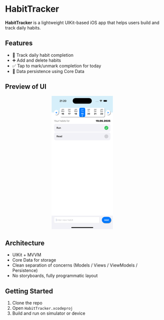 # HabitTracker

**HabitTracker** is a lightweight UIKit-based iOS app that helps users build and track daily habits.

## Features

- 📆 Track daily habit completion
- ➕ Add and delete habits
- ✅ Tap to mark/unmark completion for today
- 💾 Data persistence using Core Data

## Preview of UI

<p align="center">
  <img src="Screenshots/1_main_interface.png" width="200"/>
</p>

## Architecture

- UIKit + MVVM
- Core Data for storage
- Clean separation of concerns (Models / Views / ViewModels / Persistence)
- No storyboards, fully programmatic layout

## Getting Started

1. Clone the repo
2. Open `HabitTracker.xcodeproj`
3. Build and run on simulator or device
